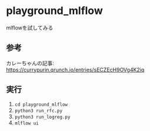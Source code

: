 # playground_mlflow
mlflowを試してみる

## 参考
カレーちゃんの記事: https://currypurin.qrunch.io/entries/sECZEcH9OVg4K2iq

## 実行
1. `cd playground_mlflow`
2. `python3 run_rfc.py`
3. `python3 run_logreg.py`
4. `mlflow ui`
